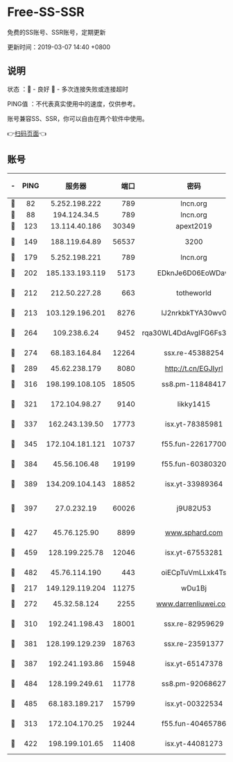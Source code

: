 # Free-SS-SSR

免费的SS账号、SSR账号，定期更新

更新时间：2019-03-07 14:40 +0800

## 说明

状态     ：🙂 - 良好 🙁 - 多次连接失败或连接超时

PING值   ：不代表真实使用中的速度，仅供参考。

账号兼容SS、SSR，你可以自由在两个软件中使用。

👉[扫码页面](https://liesauer.github.io/Free-SS-SSR/)👈

## 账号

|-|PING|服务器|端口|密码|加密方式|区域|
|:----:|:----:|:-----:|-----:|:----:|:----:|:----:|
|🙂|82|5.252.198.222|789|lncn.org|rc4|JP|
|🙂|88|194.124.34.5|789|lncn.org|rc4|JP|
|🙂|123|13.114.40.186|30349|apext2019|chacha20|JP|
|🙂|149|188.119.64.89|56537|3200|aes-256-cfb|RU|
|🙂|179|5.252.198.221|789|lncn.org|rc4|JP|
|🙂|202|185.133.193.119|5173|EDknJe6D06EoWDaw|aes-256-cfb|US|
|🙂|212|212.50.227.28|663|totheworld|aes-256-cfb|US|
|🙂|213|103.129.196.201|8276|lJ2nrkbkTYA30wv0|aes-256-cfb|US|
|🙂|264|109.238.6.24|9452|rqa30WL4DdAvgIFG6Fs3znzTa|aes-256-cfb|FR|
|🙂|274|68.183.164.84|12264|ssx.re-45388254|aes-256-cfb|US|
|🙂|289|45.62.238.179|8080|http://t.cn/EGJIyrl|rc4-md5|CA|
|🙂|316|198.199.108.105|18505|ss8.pm-11848417|aes-256-cfb|US|
|🙂|321|172.104.98.27|9140|likky1415|aes-256-cfb|JP|
|🙂|337|162.243.139.50|17773|isx.yt-78385981|aes-256-cfb|US|
|🙂|345|172.104.181.121|10737|f55.fun-22617700|aes-256-cfb|SG|
|🙂|384|45.56.106.48|19199|f55.fun-60380320|aes-256-cfb|US|
|🙂|389|134.209.104.143|18852|isx.yt-33989364|aes-256-cfb|SG|
|🙂|397|27.0.232.19|60026|j9U82U53|xchacha20-ietf-poly1305|HK|
|🙂|427|45.76.125.90|8899|www.sphard.com|aes-256-cfb|AU|
|🙂|459|128.199.225.78|12046|isx.yt-67553281|aes-256-cfb|SG|
|🙂|482|45.76.114.190|443|oiECpTuVmLLxk4Ts|aes-256-cfb|AU|
|🙂|217|149.129.119.204|11275|wDu1Bj|rc4-md5|HK|
|🙂|272|45.32.58.124|2255|www.darrenliuwei.com|aes-256-cfb|JP|
|🙂|310|192.241.198.43|18001|ssx.re-82959629|aes-256-cfb|US|
|🙂|381|128.199.129.239|18763|ssx.re-23591377|aes-256-cfb|SG|
|🙂|387|192.241.193.86|15948|isx.yt-65147378|aes-256-cfb|US|
|🙂|484|128.199.249.61|11778|ss8.pm-92068627|aes-256-cfb|SG|
|🙂|485|68.183.189.217|15799|isx.yt-00322534|aes-256-cfb|SG|
|🙁|313|172.104.170.25|19244|f55.fun-40465786|aes-256-cfb|SG|
|🙁|422|198.199.101.65|11408|isx.yt-44081273|aes-256-cfb|US|
